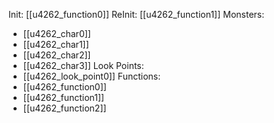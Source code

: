 Init: [[u4262_function0]]
ReInit: [[u4262_function1]]
Monsters:
- [[u4262_char0]]
- [[u4262_char1]]
- [[u4262_char2]]
- [[u4262_char3]]
Look Points:
- [[u4262_look_point0]]
Functions:
- [[u4262_function0]]
- [[u4262_function1]]
- [[u4262_function2]]
